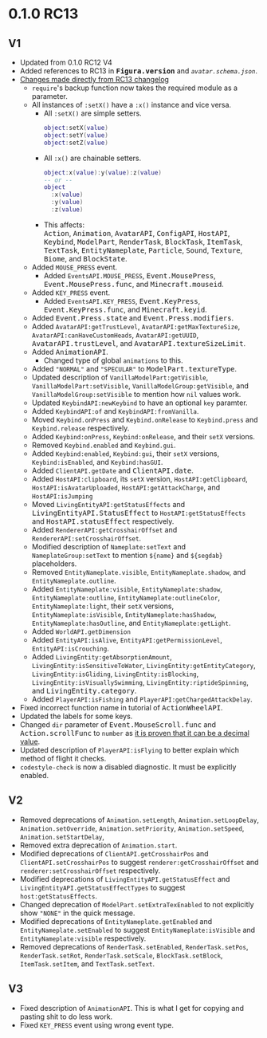 # 0.1.0 RC13 #

V1
--------------------------------------------------
* Updated from 0.1.0 RC12 V4
* Added references to RC13 in <kbd>**Figura.version**</kbd> and *`avatar.schema.json`*.
* [Changes made directly from RC13 changelog](
    https://discord.com/channels/805969743466332191/959863825581101116/1060019426784706571
  )
  * `require`'s backup function now takes the required module as a parameter.
  * All instances of `:setX()` have a `:x()` instance and vice versa.
    * All `:setX()` are simple setters.  
      ```lua
      object:setX(value)
      object:setY(value)
      object:setZ(value)
      ```
    * All `:x()` are chainable setters.  
      ```lua
      object:x(value):y(value):z(value)
      -- or --
      object
        :x(value)
        :y(value)
        :z(value)
      ```
    * This affects:  
      <kbd>Action</kbd>, <kbd>Animation</kbd>, <kbd>AvatarAPI</kbd>, <kbd>ConfigAPI</kbd>,
      <kbd>HostAPI</kbd>, <kbd>Keybind</kbd>, <kbd>ModelPart</kbd>, <kbd>RenderTask</kbd>,
      <kbd>BlockTask</kbd>, <kbd>ItemTask</kbd>, <kbd>TextTask</kbd>, <kbd>EntityNameplate</kbd>,
      <kbd>Particle</kbd>, <kbd>Sound</kbd>, <kbd>Texture</kbd>, <kbd>Biome</kbd>, and
      <kbd>BlockState</kbd>.
  * Added `MOUSE_PRESS` event.
    * Added `EventsAPI.MOUSE_PRESS`, <kbd>Event.MousePress</kbd>, <kbd>Event.MousePress.func</kbd>,
      and <kbd>Minecraft.mouseid</kbd>.
  * Added `KEY_PRESS` event.
    * Added `EventsAPI.KEY_PRESS`, <kbd>Event.KeyPress</kbd>, <kbd>Event.KeyPress.func</kbd>, and
      <kbd>Minecraft.keyid</kbd>.
  * Added <kbd>Event.Press.state</kbd> and <kbd>Event.Press.modifiers</kbd>.
  * Added `AvatarAPI:getTrustLevel`, `AvatarAPI:getMaxTextureSize`, `AvatarAPI:canHaveCustomHeads`,
    `AvatarAPI:getUUID`, <kbd>AvatarAPI.trustLevel</kbd>, and <kbd>AvatarAPI.textureSizeLimit</kbd>.
  * Added <kbd>AnimationAPI</kbd>.
    * Changed type of global `animations` to this.
  * Added `"NORMAL"` and `"SPECULAR"` to <kbd>ModelPart.textureType</kbd>.
  * Updated description of `VanillaModelPart:getVisible`, `VanillaModelPart:setVisible`,
    `VanillaModelGroup:getVisible`, and `VanillaModelGroup:setVisible` to mention how `nil` values
    work.
  * Updated `KeybindAPI:newKeybind` to have an optional `key` paramter.
  * Added `KeybindAPI:of` and `KeybindAPI:fromVanilla`.
  * Moved `Keybind.onPress` and `Keybind.onRelease` to `Keybind.press` and `Keybind.release`
    respectively.
  * Added `Keybind:onPress`, `Keybind:onRelease`, and their `setX` versions.
  * Removed `Keybind.enabled` and `Keybind.gui`.
  * Added `Keybind:enabled`, `Keybind:gui`, their `setX` versions, `Keybind:isEnabled`, and
    `Keybind:hasGUI`.
  * Added `ClientAPI.getDate` and <kbd>ClientAPI.date</kbd>.
  * Added `HostAPI:clipboard`, its `setX` version, `HostAPI:getClipboard`,
    `HostAPI:isAvatarUploaded`, `HostAPI:getAttackCharge`, and `HostAPI:isJumping`
  * Moved `LivingEntityAPI:getStatusEffects` and <kbd>LivingEntityAPI.StatusEffect</kbd> to
    `HostAPI:getStatusEffects` and <kbd>HostAPI.statusEffect</kbd> respectively.
  * Added `RendererAPI:getCrosshairOffset` and `RendererAPI:setCrosshairOffset`.
  * Modified description of `Nameplate:setText` and `NameplateGroup:setText` to mention `${name}`
    and `${segdab}` placeholders.
  * Removed `EntityNameplate.visible`, `EntityNameplate.shadow`, and `EntityNameplate.outline`.
  * Added `EntityNameplate:visible`, `EntityNameplate:shadow`, `EntityNameplate:outline`,
    `EntityNameplate:outlineColor`, `EntityNameplate:light`, their `setX` versions,
    `EntityNameplate:isVisible`, `EntityNameplate:hasShadow`, `EntityNameplate:hasOutline`, and
    `EntityNameplate:getLight`.
  * Added `WorldAPI.getDimension`
  * Added `EntityAPI:isAlive`, `EntityAPI:getPermissionLevel`, `EntityAPI:isCrouching`.
  * Added `LivingEntity:getAbsorptionAmount`, `LivingEntity:isSensitiveToWater`,
    `LivingEntity:getEntityCategory`, `LivingEntity:isGliding`, `LivingEntity:isBlocking`,
    `LivingEntity:isVisuallySwimming`, `LivingEntity:riptideSpinning`, and
    <kbd>LivingEntity.category</kbd>.
  * Added `PlayerAPI:isFishing` and `PlayerAPI:getChargedAttackDelay`.
* Fixed incorrect function name in tutorial of <kbd>ActionWheelAPI</kbd>.
* Updated the labels for some keys.
* Changed `dir` parameter of <kbd>Event.MouseScroll.func</kbd> and <kbd>Action.scrollFunc</kbd> to
  `number` as [it is proven that it can be a decimal value](
    https://discord.com/channels/805969743466332191/808155531389698079/1059821727233875988
  ).
* Updated description of `PlayerAPI:isFlying` to better explain which method of flight it checks.
* `codestyle-check` is now a disabled diagnostic. It must be explicitly enabled.

V2
--------------------------------------------------
* Removed deprecations of `Animation.setLength`, `Animation.setLoopDelay`, `Animation.setOverride`,
  `Animation.setPriority`, `Animation.setSpeed`, `Animation.setStartDelay`,
* Removed extra deprecation of `Animation.start`.
* Modified deprecations of `ClientAPI.getCrosshairPos` and `ClientAPI.setCrosshairPos` to suggest
  `renderer:getCrosshairOffset` and `renderer:setCrosshairOffset` respectively.
* Modified deprecations of `LivingEntityAPI.getStatusEffect` and
  `LivingEntityAPI.getStatusEffectTypes` to suggest `host:getStatusEffects`.
* Changed deprecation of `ModelPart.setExtraTexEnabled` to not explicitly show `"NONE"` in the quick
  message.
* Modified deprecations of `EntityNameplate.getEnabled` and `EntityNameplate.setEnabled` to suggest
  `EntityNameplate:isVisible` and `EntityNameplate:visible` respectively.
* Removed deprecations of `RenderTask.setEnabled`, `RenderTask.setPos`, `RenderTask.setRot`,
  `RenderTask.setScale`, `BlockTask.setBlock`, `ItemTask.setItem`, and `TextTask.setText`.

V3
--------------------------------------------------
* Fixed description of `AnimationAPI`. This is what I get for copying and pasting shit to do less
  work.
* Fixed `KEY_PRESS` event using wrong event type.
